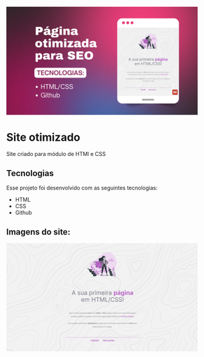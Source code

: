 ![](/fotos/img1.png "Capa.")

# Site otimizado
Site criado para módulo de HTMl e CSS

## Tecnologias
Esse projeto foi desenvolvido com as seguintes tecnologias:
- HTML
- CSS
- Github

## Imagens do site:
![](/fotos/img2.png "Print.")
